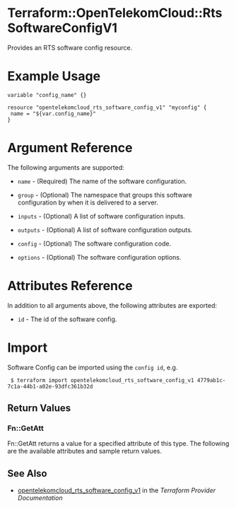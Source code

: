 # Terraform::OpenTelekomCloud::RtsSoftwareConfigV1

Provides an RTS software config resource.

# Example Usage

 ```hcl
variable "config_name" {}
 
resource "opentelekomcloud_rts_software_config_v1" "myconfig" {
  name = "${var.config_name}"
}
 ```

# Argument Reference

The following arguments are supported:

* `name` - (Required) The name of the software configuration.

* `group` - (Optional) The namespace that groups this software configuration by when it is delivered to a server.

* `inputs` - (Optional) A list of software configuration inputs.

* `outputs` - (Optional) A list of software configuration outputs.

* `config` - (Optional) The software configuration code.

* `options` - (Optional) The software configuration options.


# Attributes Reference

In addition to all arguments above, the following attributes are exported:

* `id` - The id of the software config.
 
# Import

Software Config can be imported using the `config id`, e.g.
```
 $ terraform import opentelekomcloud_rts_software_config_v1 4779ab1c-7c1a-44b1-a02e-93dfc361b32d
```

## Return Values

### Fn::GetAtt

Fn::GetAtt returns a value for a specified attribute of this type. The following are the available attributes and sample return values.

## See Also

* [opentelekomcloud_rts_software_config_v1](https://www.terraform.io/docs/providers/opentelekomcloud/r/rts_software_config_v1.html) in the _Terraform Provider Documentation_